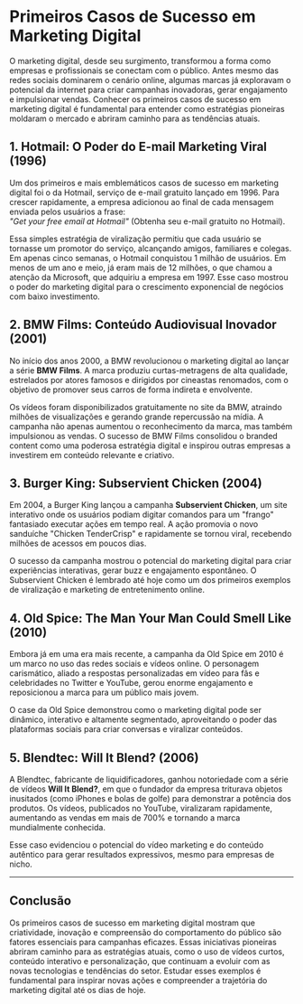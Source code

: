 # Primeiros Casos de Sucesso em Marketing Digital

O marketing digital, desde seu surgimento, transformou a forma como empresas e profissionais se conectam com o público. Antes mesmo das redes sociais dominarem o cenário online, algumas marcas já exploravam o potencial da internet para criar campanhas inovadoras, gerar engajamento e impulsionar vendas. Conhecer os primeiros casos de sucesso em marketing digital é fundamental para entender como estratégias pioneiras moldaram o mercado e abriram caminho para as tendências atuais.

## 1. Hotmail: O Poder do E-mail Marketing Viral (1996)

Um dos primeiros e mais emblemáticos casos de sucesso em marketing digital foi o da Hotmail, serviço de e-mail gratuito lançado em 1996. Para crescer rapidamente, a empresa adicionou ao final de cada mensagem enviada pelos usuários a frase:  
*"Get your free email at Hotmail"* (Obtenha seu e-mail gratuito no Hotmail).

Essa simples estratégia de viralização permitiu que cada usuário se tornasse um promotor do serviço, alcançando amigos, familiares e colegas. Em apenas cinco semanas, o Hotmail conquistou 1 milhão de usuários. Em menos de um ano e meio, já eram mais de 12 milhões, o que chamou a atenção da Microsoft, que adquiriu a empresa em 1997. Esse caso mostrou o poder do marketing digital para o crescimento exponencial de negócios com baixo investimento.

## 2. BMW Films: Conteúdo Audiovisual Inovador (2001)

No início dos anos 2000, a BMW revolucionou o marketing digital ao lançar a série **BMW Films**. A marca produziu curtas-metragens de alta qualidade, estrelados por atores famosos e dirigidos por cineastas renomados, com o objetivo de promover seus carros de forma indireta e envolvente.

Os vídeos foram disponibilizados gratuitamente no site da BMW, atraindo milhões de visualizações e gerando grande repercussão na mídia. A campanha não apenas aumentou o reconhecimento da marca, mas também impulsionou as vendas. O sucesso de BMW Films consolidou o branded content como uma poderosa estratégia digital e inspirou outras empresas a investirem em conteúdo relevante e criativo.

## 3. Burger King: Subservient Chicken (2004)

Em 2004, a Burger King lançou a campanha **Subservient Chicken**, um site interativo onde os usuários podiam digitar comandos para um "frango" fantasiado executar ações em tempo real. A ação promovia o novo sanduíche "Chicken TenderCrisp" e rapidamente se tornou viral, recebendo milhões de acessos em poucos dias.

O sucesso da campanha mostrou o potencial do marketing digital para criar experiências interativas, gerar buzz e engajamento espontâneo. O Subservient Chicken é lembrado até hoje como um dos primeiros exemplos de viralização e marketing de entretenimento online.

## 4. Old Spice: The Man Your Man Could Smell Like (2010)

Embora já em uma era mais recente, a campanha da Old Spice em 2010 é um marco no uso das redes sociais e vídeos online. O personagem carismático, aliado a respostas personalizadas em vídeo para fãs e celebridades no Twitter e YouTube, gerou enorme engajamento e reposicionou a marca para um público mais jovem.

O case da Old Spice demonstrou como o marketing digital pode ser dinâmico, interativo e altamente segmentado, aproveitando o poder das plataformas sociais para criar conversas e viralizar conteúdos.

## 5. Blendtec: Will It Blend? (2006)

A Blendtec, fabricante de liquidificadores, ganhou notoriedade com a série de vídeos **Will It Blend?**, em que o fundador da empresa triturava objetos inusitados (como iPhones e bolas de golfe) para demonstrar a potência dos produtos. Os vídeos, publicados no YouTube, viralizaram rapidamente, aumentando as vendas em mais de 700% e tornando a marca mundialmente conhecida.

Esse caso evidenciou o potencial do vídeo marketing e do conteúdo autêntico para gerar resultados expressivos, mesmo para empresas de nicho.

---

## Conclusão

Os primeiros casos de sucesso em marketing digital mostram que criatividade, inovação e compreensão do comportamento do público são fatores essenciais para campanhas eficazes. Essas iniciativas pioneiras abriram caminho para as estratégias atuais, como o uso de vídeos curtos, conteúdo interativo e personalização, que continuam a evoluir com as novas tecnologias e tendências do setor. Estudar esses exemplos é fundamental para inspirar novas ações e compreender a trajetória do marketing digital até os dias de hoje.